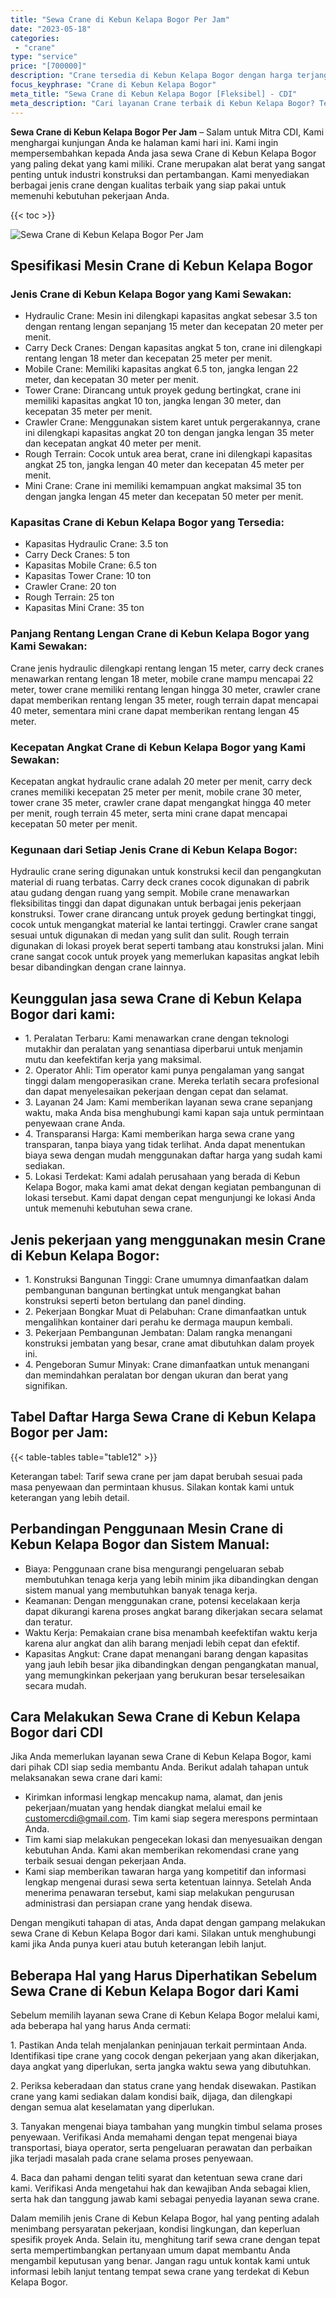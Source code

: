 ```yaml
---
title: "Sewa Crane di Kebun Kelapa Bogor Per Jam"
date: "2023-05-18"
categories:
 - "crane"
type: "service"
price: "[700000]"
description: "Crane tersedia di Kebun Kelapa Bogor dengan harga terjangkau. Crane sering digunakan untuk proyek pembangunan sebagai peralatan andal yang efisien. Dapatkan penawaran spesial sekarang."
focus_keyphrase: "Crane di Kebun Kelapa Bogor"
meta_title: "Sewa Crane di Kebun Kelapa Bogor [Fleksibel] - CDI"
meta_description: "Cari layanan Crane terbaik di Kebun Kelapa Bogor? Tersedia Crane berkualitas untuk pengangkatan berat. Segera konsultasi gratis."
---
```


**Sewa Crane di Kebun Kelapa Bogor Per Jam** – Salam untuk Mitra CDI, Kami menghargai kunjungan Anda ke halaman kami hari ini. Kami ingin mempersembahkan kepada Anda jasa sewa Crane di Kebun Kelapa Bogor yang paling dekat yang kami miliki. Crane merupakan alat berat yang sangat penting untuk industri konstruksi dan pertambangan. Kami menyediakan berbagai jenis crane dengan kualitas terbaik yang siap pakai untuk memenuhi kebutuhan pekerjaan Anda.

{{< toc >}}

![Sewa Crane di Kebun Kelapa Bogor Per Jam](/images/crane/crane-06.jpg)

## Spesifikasi Mesin Crane di Kebun Kelapa Bogor

### Jenis Crane di Kebun Kelapa Bogor yang Kami Sewakan:

*   Hydraulic Crane: Mesin ini dilengkapi kapasitas angkat sebesar 3.5 ton dengan rentang lengan sepanjang 15 meter dan kecepatan 20 meter per menit.
*   Carry Deck Cranes: Dengan kapasitas angkat 5 ton, crane ini dilengkapi rentang lengan 18 meter dan kecepatan 25 meter per menit.
*   Mobile Crane: Memiliki kapasitas angkat 6.5 ton, jangka lengan 22 meter, dan kecepatan 30 meter per menit.
*   Tower Crane: Dirancang untuk proyek gedung bertingkat, crane ini memiliki kapasitas angkat 10 ton, jangka lengan 30 meter, dan kecepatan 35 meter per menit.
*   Crawler Crane: Menggunakan sistem karet untuk pergerakannya, crane ini dilengkapi kapasitas angkat 20 ton dengan jangka lengan 35 meter dan kecepatan angkat 40 meter per menit.
*   Rough Terrain: Cocok untuk area berat, crane ini dilengkapi kapasitas angkat 25 ton, jangka lengan 40 meter dan kecepatan 45 meter per menit.
*   Mini Crane: Crane ini memiliki kemampuan angkat maksimal 35 ton dengan jangka lengan 45 meter dan kecepatan 50 meter per menit.

### Kapasitas Crane di Kebun Kelapa Bogor yang Tersedia:

*   Kapasitas Hydraulic Crane: 3.5 ton
*   Carry Deck Cranes: 5 ton
*   Kapasitas Mobile Crane: 6.5 ton
*   Kapasitas Tower Crane: 10 ton
*   Crawler Crane: 20 ton
*   Rough Terrain: 25 ton
*   Kapasitas Mini Crane: 35 ton

### Panjang Rentang Lengan Crane di Kebun Kelapa Bogor yang Kami Sewakan:

Crane jenis hydraulic dilengkapi rentang lengan 15 meter, carry deck cranes menawarkan rentang lengan 18 meter, mobile crane mampu mencapai 22 meter, tower crane memiliki rentang lengan hingga 30 meter, crawler crane dapat memberikan rentang lengan 35 meter, rough terrain dapat mencapai 40 meter, sementara mini crane dapat memberikan rentang lengan 45 meter.

### Kecepatan Angkat Crane di Kebun Kelapa Bogor yang Kami Sewakan:

Kecepatan angkat hydraulic crane adalah 20 meter per menit, carry deck cranes memiliki kecepatan 25 meter per menit, mobile crane 30 meter, tower crane 35 meter, crawler crane dapat mengangkat hingga 40 meter per menit, rough terrain 45 meter, serta mini crane dapat mencapai kecepatan 50 meter per menit.

### Kegunaan dari Setiap Jenis Crane di Kebun Kelapa Bogor:

Hydraulic crane sering digunakan untuk konstruksi kecil dan pengangkutan material di ruang terbatas. Carry deck cranes cocok digunakan di pabrik atau gudang dengan ruang yang sempit. Mobile crane menawarkan fleksibilitas tinggi dan dapat digunakan untuk berbagai jenis pekerjaan konstruksi. Tower crane dirancang untuk proyek gedung bertingkat tinggi, cocok untuk mengangkat material ke lantai tertinggi. Crawler crane sangat sesuai untuk digunakan di medan yang sulit dan sulit. Rough terrain digunakan di lokasi proyek berat seperti tambang atau konstruksi jalan. Mini crane sangat cocok untuk proyek yang memerlukan kapasitas angkat lebih besar dibandingkan dengan crane lainnya.

## Keunggulan jasa sewa Crane di Kebun Kelapa Bogor dari kami:

*   1\. Peralatan Terbaru: Kami menawarkan crane dengan teknologi mutakhir dan peralatan yang senantiasa diperbarui untuk menjamin mutu dan keefektifan kerja yang maksimal.
*   2\. Operator Ahli: Tim operator kami punya pengalaman yang sangat tinggi dalam mengoperasikan crane. Mereka terlatih secara profesional dan dapat menyelesaikan pekerjaan dengan cepat dan selamat.
*   3\. Layanan 24 Jam: Kami memberikan layanan sewa crane sepanjang waktu, maka Anda bisa menghubungi kami kapan saja untuk permintaan penyewaan crane Anda.
*   4\. Transparansi Harga: Kami memberikan harga sewa crane yang transparan, tanpa biaya yang tidak terlihat. Anda dapat menentukan biaya sewa dengan mudah menggunakan daftar harga yang sudah kami sediakan.
*   5\. Lokasi Terdekat: Kami adalah perusahaan yang berada di Kebun Kelapa Bogor, maka kami amat dekat dengan kegiatan pembangunan di lokasi tersebut. Kami dapat dengan cepat mengunjungi ke lokasi Anda untuk memenuhi kebutuhan sewa crane.

## Jenis pekerjaan yang menggunakan mesin Crane di Kebun Kelapa Bogor:

*   1\. Konstruksi Bangunan Tinggi: Crane umumnya dimanfaatkan dalam pembangunan bangunan bertingkat untuk mengangkat bahan konstruksi seperti beton bertulang dan panel dinding.
*   2\. Pekerjaan Bongkar Muat di Pelabuhan: Crane dimanfaatkan untuk mengalihkan kontainer dari perahu ke dermaga maupun kembali.
*   3\. Pekerjaan Pembangunan Jembatan: Dalam rangka menangani konstruksi jembatan yang besar, crane amat dibutuhkan dalam proyek ini.
*   4\. Pengeboran Sumur Minyak: Crane dimanfaatkan untuk menangani dan memindahkan peralatan bor dengan ukuran dan berat yang signifikan.

## Tabel Daftar Harga Sewa Crane di Kebun Kelapa Bogor per Jam:

{{< table-tables table="table12" >}}

Keterangan tabel: Tarif sewa crane per jam dapat berubah sesuai pada masa penyewaan dan permintaan khusus. Silakan kontak kami untuk keterangan yang lebih detail.

## Perbandingan Penggunaan Mesin Crane di Kebun Kelapa Bogor dan Sistem Manual:

*   Biaya: Penggunaan crane bisa mengurangi pengeluaran sebab membutuhkan tenaga kerja yang lebih minim jika dibandingkan dengan sistem manual yang membutuhkan banyak tenaga kerja.
*   Keamanan: Dengan menggunakan crane, potensi kecelakaan kerja dapat dikurangi karena proses angkat barang dikerjakan secara selamat dan teratur.
*   Waktu Kerja: Pemakaian crane bisa menambah keefektifan waktu kerja karena alur angkat dan alih barang menjadi lebih cepat dan efektif.
*   Kapasitas Angkut: Crane dapat menangani barang dengan kapasitas yang jauh lebih besar jika dibandingkan dengan pengangkatan manual, yang memungkinkan pekerjaan yang berukuran besar terselesaikan secara mudah.

## Cara Melakukan Sewa Crane di Kebun Kelapa Bogor dari CDI

Jika Anda memerlukan layanan sewa Crane di Kebun Kelapa Bogor, kami dari pihak CDI siap sedia membantu Anda. Berikut adalah tahapan untuk melaksanakan sewa crane dari kami:

*   Kirimkan informasi lengkap mencakup nama, alamat, dan jenis pekerjaan/muatan yang hendak diangkat melalui email ke customercdi@gmail.com. Tim kami siap segera merespons permintaan Anda.
*   Tim kami siap melakukan pengecekan lokasi dan menyesuaikan dengan kebutuhan Anda. Kami akan memberikan rekomendasi crane yang terbaik sesuai dengan pekerjaan Anda.
*   Kami siap memberikan tawaran harga yang kompetitif dan informasi lengkap mengenai durasi sewa serta ketentuan lainnya. Setelah Anda menerima penawaran tersebut, kami siap melakukan pengurusan administrasi dan persiapan crane yang hendak disewa.

Dengan mengikuti tahapan di atas, Anda dapat dengan gampang melakukan sewa Crane di Kebun Kelapa Bogor dari kami. Silakan untuk menghubungi kami jika Anda punya kueri atau butuh keterangan lebih lanjut.

## Beberapa Hal yang Harus Diperhatikan Sebelum Sewa Crane di Kebun Kelapa Bogor dari Kami

Sebelum memilih layanan sewa Crane di Kebun Kelapa Bogor melalui kami, ada beberapa hal yang harus Anda cermati:

1\.  Pastikan Anda telah menjalankan peninjauan terkait permintaan Anda. Identifikasi tipe crane yang cocok dengan pekerjaan yang akan dikerjakan, daya angkat yang diperlukan, serta jangka waktu sewa yang dibutuhkan.

2\.  Periksa keberadaan dan status crane yang hendak disewakan. Pastikan crane yang kami sediakan dalam kondisi baik, dijaga, dan dilengkapi dengan semua alat keselamatan yang diperlukan.

3\.  Tanyakan mengenai biaya tambahan yang mungkin timbul selama proses penyewaan. Verifikasi Anda memahami dengan tepat mengenai biaya transportasi, biaya operator, serta pengeluaran perawatan dan perbaikan jika terjadi masalah pada crane selama proses penyewaan.

4\.  Baca dan pahami dengan teliti syarat dan ketentuan sewa crane dari kami. Verifikasi Anda mengetahui hak dan kewajiban Anda sebagai klien, serta hak dan tanggung jawab kami sebagai penyedia layanan sewa crane.

Dalam memilih jenis Crane di Kebun Kelapa Bogor, hal yang penting adalah menimbang persyaratan pekerjaan, kondisi lingkungan, dan keperluan spesifik proyek Anda. Selain itu, menghitung tarif sewa crane dengan tepat serta mempertimbangkan pertanyaan umum dapat membantu Anda mengambil keputusan yang benar. Jangan ragu untuk kontak kami untuk informasi lebih lanjut tentang tempat sewa crane yang terdekat di Kebun Kelapa Bogor.